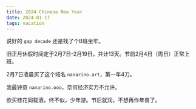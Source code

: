 ```yaml
---
title: 2024 Chinese New Year
date: 2024-01-17
tags: vacation
---
```


说好的 `gap decade` 还是找了个B班坐牢。

旧正月休假时间定于2月7日-2月19日，共计13天。节前2月4日（周日）正常上班。

2月7日凌晨买了这个域名 `nanarino.art`，第一年4刀。

我最钟意 `nanarino.ooo`，奈何经济实力不允许。

欲买桂花同载酒，终不似，少年游。节后就润，不想再作年兽了。
